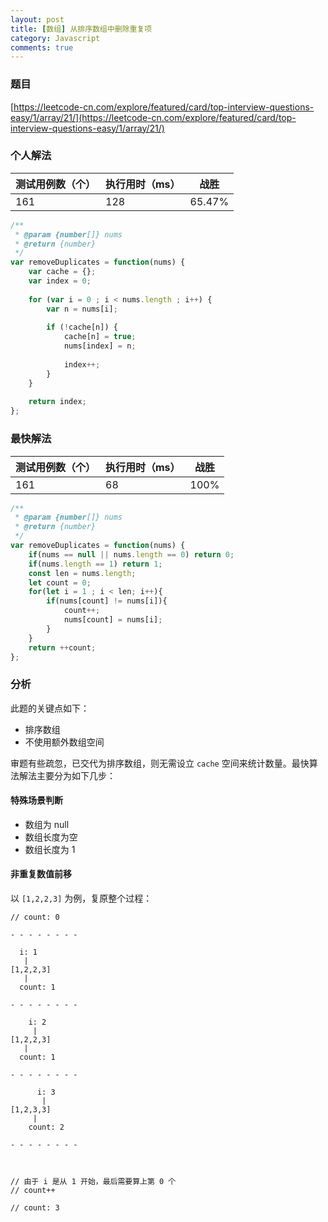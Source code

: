 ```yaml
---
layout: post
title: [数组] 从排序数组中删除重复项
category: Javascript
comments: true
---
```


### 题目

[https://leetcode-cn.com/explore/featured/card/top-interview-questions-easy/1/array/21/](https://leetcode-cn.com/explore/featured/card/top-interview-questions-easy/1/array/21/)


### 个人解法

测试用例数（个） | 执行用时（ms） | 战胜
--- | --- | ---
161 | 128 | 65.47%

```javascript
/**
 * @param {number[]} nums
 * @return {number}
 */
var removeDuplicates = function(nums) {
    var cache = {};
    var index = 0;
    
    for (var i = 0 ; i < nums.length ; i++) {
        var n = nums[i];
        
        if (!cache[n]) {
            cache[n] = true;
            nums[index] = n;
            
            index++;
        }
    }
    
    return index;
};
```

### 最快解法

测试用例数（个） | 执行用时（ms） | 战胜
--- | --- | ---
161 | 68 | 100%

```javascript
/**
 * @param {number[]} nums
 * @return {number}
 */
var removeDuplicates = function(nums) {
    if(nums == null || nums.length == 0) return 0;
    if(nums.length == 1) return 1;
    const len = nums.length;
    let count = 0;
    for(let i = 1 ; i < len; i++){
        if(nums[count] != nums[i]){
            count++;
            nums[count] = nums[i];
        }
    }
    return ++count;
};
```

### 分析

此题的关键点如下：

* 排序数组
* 不使用额外数组空间

审题有些疏忽，已交代为排序数组，则无需设立 `cache` 空间来统计数量。最快算法解法主要分为如下几步：

#### 特殊场景判断

* 数组为 null
* 数组长度为空
* 数组长度为 1

#### 非重复数值前移

以 `[1,2,2,3]` 为例，复原整个过程：

```
// count: 0

- - - - - - - -

  i: 1
   |
[1,2,2,3]
   |
  count: 1

- - - - - - - -

    i: 2
     |
[1,2,2,3]
   |
  count: 1

- - - - - - - -

      i: 3
       |
[1,2,3,3]
     |
    count: 2

- - - - - - - -



// 由于 i 是从 1 开始，最后需要算上第 0 个
// count++

// count: 3

```